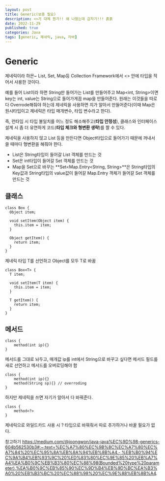 ```yaml
---
layout: post
title: Generic(보충 필요)
description: <>가 대체 뭔가!! 왜 나왔는데 갑자기!!! 흙흙
date: 2022-11-29
published: true
categories: Java
tags: [generic, 제네릭, java, 자바]
---
```

# Generic
제네릭이라 하믄~ List, Set, Map등 Collection Framework에서 <> 안에 타입을 적어서 사용한 것이다.  

예를 들어 List<String>이라 하면 String만 들어가는 List를 만들어주고 Map<int, String>이면 key는 int, value는 String으로 들어가게끔 map을 만들어준다. 원래는 이것들을 따로 다 Overrode해줘야 하는데 제네릭을 사용하면 지가 알아서 만들어준다(이때 Map은 원시타입이고 제네릭은 타입 매개변수, 타입 변수라고 한다).  

즉, 런타임 시 타입 불일치를 어느 정도 해소해주고(**타입 안정성**), 클래스와 인터페이스 설계 시 좀 더 유연하게 코드(**타입 체크와 형변환 생략**)를 짤 수 있다.   

제네릭을 사용하지 않고 List 등을 만든다면 Object타입으로 들어가기 때문에 꺼내서 쓸 때마다 형변환을 해줘야 한다.  

- List<String>은 String타입이 들어갈 List 객체를 만드는 것
- Set<Integer>은 int타입이 들어갈 Set 객체를 만드는 것
- Map을 Set으로 바꾸는 **Set<Map.Entry<String, String>**은 String타입의 Key값과 String타입의 value값이 들어갈 Map.Entry 객체가 들어갈 Set 객체를 만드는 것
  
## 클래스
```
class Box {
  Object item;

  void setItem(Object item) {
    this.item = item;
  }

  Object getItem() {
    return item;
  }
}
```
제네릭 타입 T를 선언하고 Object를 모두 T로 바꿈
```
class Box<T> {
  T item;

  void setItem(T item) {
    this.item = item;
  }

  T getItem() {
    return item;
  }
}
```
## 메서드

```
class {
    method(int ip){}
}
```
메서드를 그대로 놔두고, 매개값 ip를 int에서 String으로 바꾸고 싶다면 메서드 필드를 새로 선언하고 메서드를 오버로딩해야 함
```
class {
    method(int ip){}
    method(String sp){} // overroding
}
```
하지만 제네릭을 쓰면 자기가 알아서 다 바꿔준다.
```
class {
    method<?>
}
```
제네릭으로 와일드카드 사용 시 ? 타입으로 바꿔줘서 따로 추가하거나 바꿀 필요가 없다.


참고하기
https://medium.com/@joongwon/java-java%EC%9D%98-generics-604b562530b3#:~:text=%EC%A7%80%EC%9B%8C%EC%A7%80%EC%A7%84%20%EC%95%8A%EB%8A%94%EB%8B%A4.-,%EB%B0%94%EC%9A%B4%EB%93%9C%20%ED%83%80%EC%9E%85%20%EB%A7%A4%EA%B0%9C%EB%B3%80%EC%88%98(Bounded%20type%20parameter),%EA%B0%9C%EB%85%90%EC%9D%B4%EB%9D%BC%EA%B3%A0%20%EB%B3%BC%20%EC%88%98%20%EC%9E%88%EB%8B%A4.
